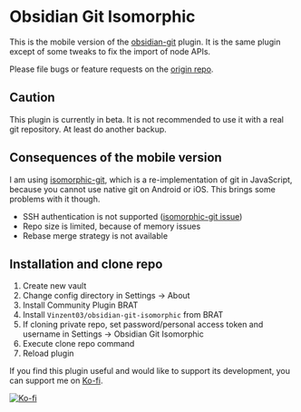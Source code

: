 # Obsidian Git Isomorphic

This is the mobile version of the [obsidian-git](https://github.com/denolehov/obsidian-git) plugin. It is the same plugin except of some tweaks to fix the import of node APIs.

Please file bugs or feature requests on the [origin repo](https://github.com/denolehov/obsidian-git/issues). 

## Caution
This plugin is currently in beta. It is not recommended to use it with a real git repository. At least do another backup.

## Consequences of the mobile version

I am using [isomorphic-git](https://isomorphic-git.org/), which is a re-implementation of git in JavaScript, because you cannot use native git on Android or iOS. This brings some problems with it though.
- SSH authentication is not supported ([isomorphic-git issue](https://github.com/isomorphic-git/isomorphic-git/issues/231))
- Repo size is limited, because of memory issues
- Rebase merge strategy is not available

## Installation and clone repo

1. Create new vault
2. Change config directory in Settings -> About
3. Install Community Plugin BRAT
4. Install `Vinzent03/obsidian-git-isomorphic` from BRAT
5. If cloning private repo, set password/personal access token and username in Settings -> Obsidian Git Isomorphic
6. Execute clone repo command
7. Reload plugin



If you find this plugin useful and would like to support its development, you can support me on [Ko-fi](https://Ko-fi.com/Vinzent).

[![Ko-fi](https://ko-fi.com/img/githubbutton_sm.svg)](https://ko-fi.com/F1F195IQ5)
